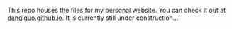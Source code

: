 This repo houses the files for my personal website. You can check it out at [danqiguo.github.io](https://danqiguo.github.io). It is currently still under construction...

